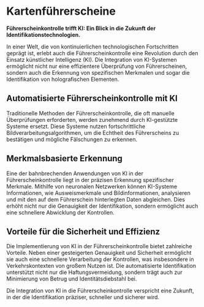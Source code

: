 # Kartenführerscheine

**Führerscheinkontrolle trifft KI: Ein Blick in die Zukunft der Identifikationstechnologien.**

In einer Welt, die von kontinuierlichen technologischen Fortschritten geprägt ist,
erlebt auch die Führerscheinkontrolle eine Revolution durch den Einsatz künstlicher
Intelligenz (KI). Die Integration von KI-Systemen ermöglicht nicht nur eine effizientere
Überprüfung von Führerscheinen, sondern auch die Erkennung von spezifischen Merkmalen und
sogar die Identifikation von holografischen Elementen.

## Automatisierte Führerscheinkontrolle mit KI

Traditionelle Methoden der Führerscheinkontrolle, die oft manuelle Überprüfungen erforderten,
werden zunehmend durch KI-gestützte Systeme ersetzt. Diese Systeme nutzen fortschrittliche
Bildverarbeitungsalgorithmen, um die Echtheit des Führerscheins zu bestätigen und mögliche
Fälschungen zu erkennen.

## Merkmalsbasierte Erkennung

Eine der bahnbrechenden Anwendungen von KI in der Führerscheinkontrolle liegt in der präzisen
Erkennung spezifischer Merkmale. Mithilfe von neuronalen Netzwerken können KI-Systeme
Informationen, wie Ausweismerkmale und Bildinformationen, analysieren und mit den auf dem
Führerschein hinterlegten Daten abgleichen. Dies erhöht nicht nur die Genauigkeit der
Identifikation, sondern ermöglicht auch eine schnellere Abwicklung der Kontrollen.

## Vorteile für die Sicherheit und Effizienz

Die Implementierung von KI in der Führerscheinkontrolle bietet zahlreiche Vorteile.
Neben einer gesteigerten Genauigkeit und Sicherheit ermöglicht sie auch eine schnellere
Verarbeitung der Kontrollen, was insbesondere in Verkehrskontexten von großem Nutzen ist.
Die automatisierte Identifikation unterstützt nicht nur die Haftungsvermeidung,
sondern trägt auch zur Minimierung von Betrug und Identitätsdiebstahl bei.

Die Integration von KI in die Führerscheinkontrolle verspricht eine Zukunft, in der die Identifikation
präziser, schneller und sicherer wird.